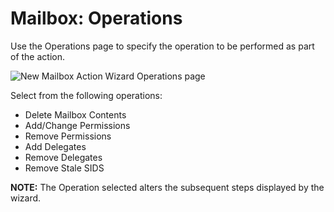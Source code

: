 # Mailbox: Operations

Use the Operations page to specify the operation to be performed as part of the action.

![New Mailbox Action Wizard Operations page](/img/versioned_docs/activitymonitor_7.1/activitymonitor/admin/monitoreddomains/admonitoringconfiguration/operations.webp)

Select from the following operations:

- Delete Mailbox Contents
- Add/Change Permissions
- Remove Permissions
- Add Delegates
- Remove Delegates
- Remove Stale SIDS

**NOTE:** The Operation selected alters the subsequent steps displayed by the wizard.
